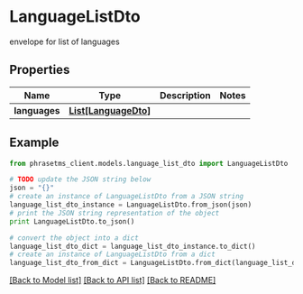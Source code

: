 # LanguageListDto

envelope for list of languages

## Properties

| Name          | Type                                    | Description | Notes |
| ------------- | --------------------------------------- | ----------- | ----- |
| **languages** | [**List[LanguageDto]**](LanguageDto.md) |             |

## Example

```python
from phrasetms_client.models.language_list_dto import LanguageListDto

# TODO update the JSON string below
json = "{}"
# create an instance of LanguageListDto from a JSON string
language_list_dto_instance = LanguageListDto.from_json(json)
# print the JSON string representation of the object
print LanguageListDto.to_json()

# convert the object into a dict
language_list_dto_dict = language_list_dto_instance.to_dict()
# create an instance of LanguageListDto from a dict
language_list_dto_from_dict = LanguageListDto.from_dict(language_list_dto_dict)
```

[[Back to Model list]](../README.md#documentation-for-models) [[Back to API list]](../README.md#documentation-for-api-endpoints) [[Back to README]](../README.md)
